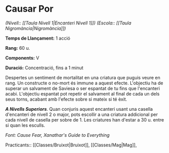 # Causar Por

*(Nivell:: [[Taula Nivell 1|Encanteri Nivell 1]]) (Escola:: [[Taula Nigromància|Nigromància]])*

**Temps de Llançament:** 1 acció

**Rang:** 60 u.

**Components:** V

**Duració:** Concentració, fins a 1 minut

Despertes un sentiment de mortalitat en una criatura que puguis veure en rang. Un constructe o no-mort és immune a aquest efecte. L'objectiu ha de superar un salvament de Saviesa o ser espantat de tu fins que l'encanteri acabi. L'objectiu espantat pot repetir el salvament al final de cada un dels seus torns, acabant amb l'efecte sobre si mateix si té èxit.

***A Nivells Superiors***. Quan conjuris aquest encanteri usant una casella d'encanteri de nivell 2 o major, pots escollir a una criatura addicional per cada nivell de casella per sobre de 1. Les criatures han d'estar a 30 u. entre si quan les esculls.


*Font: Cause Fear, Xanathar's Guide to Everything*



Practicants:: [[Classes/Bruixot|Bruixot]], [[Classes/Mag|Mag]],